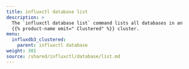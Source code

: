 ```yaml
---
title: influxctl database list
description: >
  The `influxctl database list` command lists all databases in an 
  {{% product-name omit=" Clustered" %}} cluster.
menu:
  influxdb3_clustered:
    parent: influxctl database
weight: 301
source: /shared/influxctl/database/list.md
---
```


<!-- //SOURCE content/shared/influxctl/database/list.md -->
